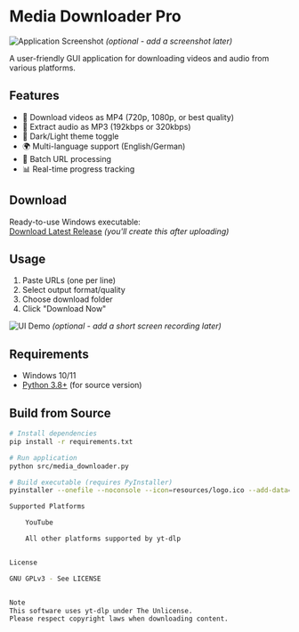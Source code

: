 # Media Downloader Pro

![Application Screenshot](docs/screenshot.png) *(optional - add a screenshot later)*

A user-friendly GUI application for downloading videos and audio from various platforms.

## Features
- 🎥 Download videos as MP4 (720p, 1080p, or best quality)
- 🎵 Extract audio as MP3 (192kbps or 320kbps)
- 🌙 Dark/Light theme toggle
- 🌍 Multi-language support (English/German)
- 📝 Batch URL processing
- 📊 Real-time progress tracking

## Download
Ready-to-use Windows executable:  
[Download Latest Release](https://github.com/yourusername/Media-Downloader-Pro/releases) *(you'll create this after uploading)*

## Usage
1. Paste URLs (one per line)
2. Select output format/quality
3. Choose download folder
4. Click "Download Now"

![UI Demo](docs/usage.gif) *(optional - add a short screen recording later)*

## Requirements
- Windows 10/11
- [Python 3.8+](https://www.python.org/downloads/) (for source version)

## Build from Source
```bash
# Install dependencies
pip install -r requirements.txt

# Run application
python src/media_downloader.py

# Build executable (requires PyInstaller)
pyinstaller --onefile --noconsole --icon=resources/logo.ico --add-data="resources/logo.ico;resources" --add-data="../LICENSE.txt;." media_downloader.py

Supported Platforms

    YouTube

    All other platforms supported by yt-dlp


License

GNU GPLv3 - See LICENSE


Note
This software uses yt-dlp under The Unlicense.
Please respect copyright laws when downloading content.



